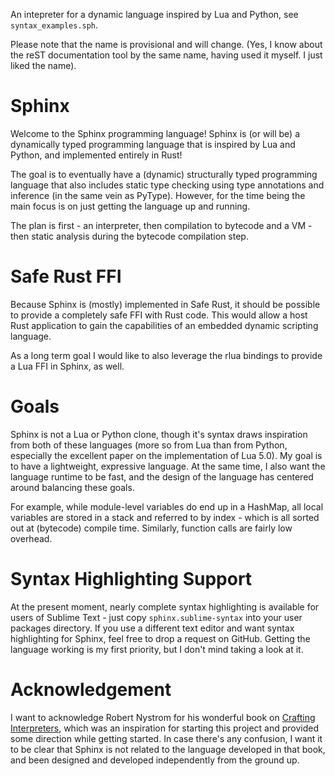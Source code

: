 An intepreter for a dynamic language inspired by Lua and Python, see ``syntax_examples.sph``.

Please note that the name is provisional and will change. (Yes, I know about the reST documentation tool by the same name, having used it myself. I just liked the name).

# Sphinx

Welcome to the Sphinx programming language! Sphinx is (or will be) a dynamically typed programming language that is inspired by Lua and Python, and implemented entirely in Rust!

The goal is to eventually have a (dynamic) structurally typed programming language that also includes static type checking using type annotations and inference (in the same vein as PyType).
However, for the time being the main focus is on just getting the language up and running. 

The plan is first - an interpreter, then compilation to bytecode and a VM - then static analysis during the bytecode compilation step.

# Safe Rust FFI

Because Sphinx is (mostly) implemented in Safe Rust, it should be possible to provide a completely safe FFI with Rust code. This would allow a host Rust application to gain the capabilities of an embedded dynamic scripting language.

As a long term goal I would like to also leverage the rlua bindings to provide a Lua FFI in Sphinx, as well.

# Goals

Sphinx is not a Lua or Python clone, though it's syntax draws inspiration from both of these languages (more so from Lua than from Python, especially the excellent paper on the implementation of Lua 5.0). My goal is to have a lightweight, expressive language. At the same time, I also want the language runtime to be fast, and the design of the language has centered around balancing these goals.

For example, while module-level variables do end up in a HashMap, all local variables are stored in a stack and referred to by index - which is all sorted out at (bytecode) compile time. Similarly, function calls are fairly low overhead.

# Syntax Highlighting Support

At the present moment, nearly complete syntax highlighting is available for users of Sublime Text - just copy `sphinx.sublime-syntax` into your user packages directory. If you use a different text editor and want syntax highlighting for Sphinx, feel free to drop a request on GitHub. Getting the language working is my first priority, but I don't mind taking a look at it.

# Acknowledgement

I want to acknowledge Robert Nystrom for his wonderful book on [Crafting Interpreters](https://craftinginterpreters.com), which was an inspiration for starting this project and provided some direction while getting started. In case there's any confusion, I want it to be clear that Sphinx is not related to the language developed in that book, and been designed and developed independently from the ground up.
